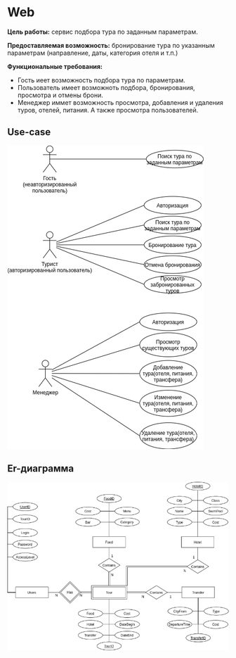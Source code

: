 # Web
**Цель работы:** сервис подбора тура по заданным параметрам.

**Предоставляемая возможность:** бронирование тура по указанным параметрам (направление, даты, категория отеля и т.п.)

**Функциональные требования:** 
- Гость иеет возможность подбора тура по параметрам.
- Пользователь имеет возможноть подбора, бронирования, просмотра и отмены брони.
- Менеджер иммет возможность просмотра, добавления и удаления туров, отелей, питания. А также просмотра пользователей.

## Use-case
![](https://github.com/platosha-git/Web/blob/main/docs/Use-case.drawio.png)

## Er-диаграмма
![](https://github.com/platosha-git/Web/blob/main/docs/ER.drawio.png)
